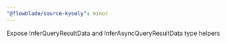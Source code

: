 ```yaml
---
"@flowblade/source-kysely": minor
---
```


Expose InferQueryResultData and InferAsyncQueryResultData type helpers
